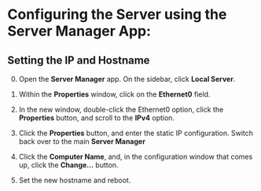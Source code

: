 # Configuring the Server using the Server Manager App:

## Setting the IP and Hostname

0. Open the **Server Manager** app. On the sidebar, click **Local Server**.

1. Within the **Properties** window, click on the **Ethernet0** field.

2. In the new window, double-click the Ethernet0 option, click the **Properties** button, and scroll to the **IPv4** option.

3. Click the **Properties** button, and enter the static IP configuration. Switch back over to the main **Server Manager**

4. Click the **Computer Name**, and, in the configuration window that comes up, click the **Change...** button.

5. Set the new hostname and reboot.
